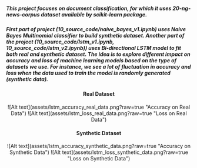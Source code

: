 ##### This project focuses on document classification, for which it uses 20-ng-news-corpus dataset available by scikit-learn package. 
##### First part of project (10_source_code/naive_bayes_v1.ipynb) uses Naive Bayes Multinomial classifier to build synthetic dataset. Another part of the project (10_source_code/lstm_v1.ipynb, 10_source_code/lstm_v2.ipynb)) uses Bi-directional LSTM model to fit both real and synthetic dataset. The idea is to explore different impact on accuracy and loss of machine learning models based on the type of datasets we use. For instance, we see a lot of fluctuation in accuracy and loss when the data used to train the model is randomly generated (synthetic data).

<center><head><h4> Real Dataset </h4></head>
![Alt text](assets/lstm_accuracy_real_data.png?raw=true "Accuracy on Real Data")
![Alt text](assets/lstm_loss_real_data.png?raw=true "Loss on Real Data")
</center>

<center><head><h4> Synthetic Dataset </h4></head>
![Alt text](assets/lstm_accuracy_synthetic_data.png?raw=true "Accuracy on Synthetic Data")
![Alt text](assets/lstm_loss_synthetic_data.png?raw=true "Loss on Synthetic Data")
